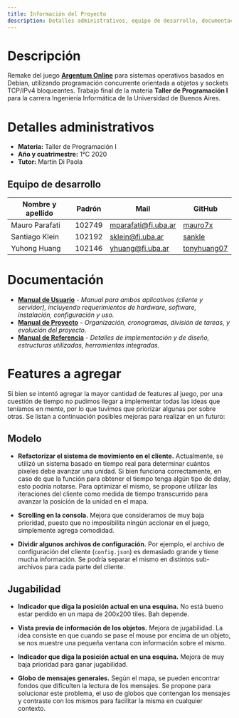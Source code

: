 ```yaml
---
title: Información del Proyecto
description: Detalles administrativos, equipo de desarrollo, documentación, extensiones
---
```


<!-- ##################################################################### -->

# Descripción

Remake del juego [**Argentum Online**](https://github.com/ao-libre) para sistemas operativos basados en Debian, utilizando programación concurrente orientada a objetos y sockets TCP/IPv4 bloqueantes. Trabajo final de la materia **Taller de Programación I** para la carrera Ingeniería Informática de la Universidad de Buenos Aires.

<!-- ##################################################################### -->

# Detalles administrativos <a name="detalles"></a>
* **Materia:** Taller de Programación I
* **Año y cuatrimestre:** 1°C 2020
* **Tutor:** Martín Di Paola

## Equipo de desarrollo <a name="equipo"></a>

| Nombre y apellido | Padrón | Mail | GitHub |
|-------------------|--------|------|--------|
| Mauro Parafati | 102749 | mparafati@fi.uba.ar | [mauro7x](https://github.com/mauro7x) |
| Santiago Klein | 102192 | sklein@fi.uba.ar | [sankle](https://github.com/sankle) |
| Yuhong Huang | 102146 | yhuang@fi.uba.ar | [tonyhuang07](https://github.com/tonyhuang07) |

<!-- ##################################################################### -->

# Documentación
* [**Manual de Usuario**](Manual_de_Usuario.pdf) - *Manual para ambos aplicativos (cliente y servidor), incluyendo requerimientos de hardware, software, instalación, configuración y uso.*
* [**Manual de Proyecto**](Manual_de_Proyecto.pdf) - *Organización, cronogramas, división de tareas, y evolución del proyecto.*
* [**Manual de Referencia**]() - *Detalles de implementación y de diseño, estructuras utilizadas, herramientas integradas.*

<!-- ##################################################################### -->

# Features a agregar

Si bien se intentó agregar la mayor cantidad de features al juego, por una cuestión de tiempo no pudimos llegar a implementar todas las ideas que teníamos en mente, por lo que tuvimos que priorizar algunas por sobre otras. Se listan a continuación posibles mejoras para realizar en un futuro:

## Modelo
* **Refactorizar el sistema de movimiento en el cliente.** Actualmente, se utilizó un sistema basado en tiempo real para determinar cuántos pixeles debe avanzar una unidad. Si bien funciona correctamente, en caso de que la función para obtener el tiempo tenga algún tipo de delay, esto podría notarse. Para optimizar el mismo, se propone utilizar las iteraciones del cliente como medida de tiempo transcurrido para avanzar la posición de la unidad en el mapa.

* **Scrolling en la consola.** Mejora que consideramos de muy baja prioridad, puesto que no imposibilita ningún accionar en el juego, simplemente agrega comodidad.

* **Dividir algunos archivos de configuración.** Por ejemplo, el archivo de configuración del cliente (`config.json`) es demasiado grande y tiene mucha información. Se podría separar el mismo en distintos sub-archivos para cada parte del cliente.

## Jugabilidad
* **Indicador que diga la posición actual en una esquina.** No está bueno estar perdido en un mapa de 200x200 tiles. Bah depende.

* **Vista previa de información de los objetos.** Mejora de jugabilidad. La idea consiste en que cuando se pase el mouse por encima de un objeto, se nos muestre una pequeña ventana con información sobre el mismo.

* **Indicador que diga la posición actual en una esquina.** Mejora de muy baja prioridad para ganar jugabilidad.
    
* **Globo de mensajes generales.** Según el mapa, se pueden encontrar fondos que dificulten la lectura de los mensajes. Se propone para solucionar este problema, el uso de globos que contengan los mensajes y contraste con los mismos para facilitar la misma en cualquier contexto.

<!-- ##################################################################### -->
